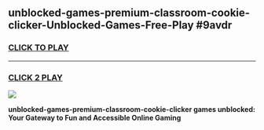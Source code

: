
## unblocked-games-premium-classroom-cookie-clicker-Unblocked-Games-Free-Play #9avdr
<h3>
<a href="https://us.freeplayer.one?title=unblocked-games-premium-classroom-cookie-clicker&ref=9M">CLICK TO PLAY</a></h3>
<hr>

<h3>
<a href="https://us.freeplayer.one?title=unblocked-games-premium-classroom-cookie-clicker&ref=9M">CLICK 2 PLAY</a>
  
</h3>

<a href="https://us.freeplayer.one?title=unblocked-games-premium-classroom-cookie-clicker&ref=9M"><img src="https://clearcache.store/games.png"></a>


**unblocked-games-premium-classroom-cookie-clicker games unblocked: Your Gateway to Fun and Accessible Online Gaming**
